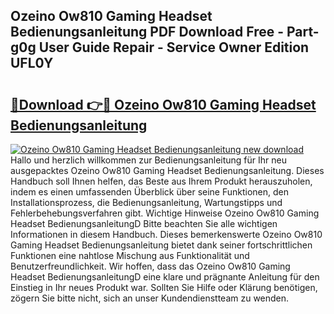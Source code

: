 ## Ozeino Ow810 Gaming Headset Bedienungsanleitung PDF Download Free - Part-g0g User Guide Repair - Service Owner Edition UFL0Y

# <h2><a href="http://df3gik1.blite.top/?on=Ozeino+Ow810+Gaming+Headset+Bedienungsanleitung">🔗Download 👉🔴 Ozeino Ow810 Gaming Headset Bedienungsanleitung</a></h2>

[![Ozeino Ow810 Gaming Headset Bedienungsanleitung new download](https://i.imgur.com/lujVjoI.png)](http://df3gik1.blite.top/?on=Ozeino+Ow810+Gaming+Headset+Bedienungsanleitung)
Hallo und herzlich willkommen zur Bedienungsanleitung für Ihr neu ausgepacktes Ozeino Ow810 Gaming Headset Bedienungsanleitung. Dieses Handbuch soll Ihnen helfen, das Beste aus Ihrem Produkt herauszuholen, indem es einen umfassenden Überblick über seine Funktionen, den Installationsprozess, die Bedienungsanleitung, Wartungstipps und Fehlerbehebungsverfahren gibt. Wichtige Hinweise Ozeino Ow810 Gaming Headset BedienungsanleitungD Bitte beachten Sie alle wichtigen Informationen in diesem Handbuch. Dieses bemerkenswerte Ozeino Ow810 Gaming Headset Bedienungsanleitung bietet dank seiner fortschrittlichen Funktionen eine nahtlose Mischung aus Funktionalität und Benutzerfreundlichkeit. Wir hoffen, dass das Ozeino Ow810 Gaming Headset BedienungsanleitungD eine klare und prägnante Anleitung für den Einstieg in Ihr neues Produkt war. Sollten Sie Hilfe oder Klärung benötigen, zögern Sie bitte nicht, sich an unser Kundendienstteam zu wenden.
